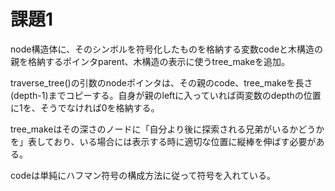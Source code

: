 # 課題1
node構造体に、そのシンボルを符号化したものを格納する変数codeと木構造の親を格納するポインタparent、木構造の表示に使うtree_makeを追加。

traverse_tree()の引数のnodeポインタは、その親のcode、tree_makeを長さ(depth-1)までコピーする。自身が親のleftに入っていれば両変数のdepthの位置に1を、そうでなければ0を格納する。

tree_makeはその深さのノードに「自分より後に探索される兄弟がいるかどうかを」表しており、いる場合には表示する時に適切な位置に縦棒を伸ばす必要がある。

codeは単純にハフマン符号の構成方法に従って符号を入れている。